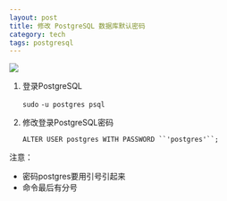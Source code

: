 ```yaml
---
layout: post
title: 修改 PostgreSQL 数据库默认密码
category: tech
tags: postgresql
---
```

![](https://cdn.kelu.org/blog/tags/postgresql.jpg)

1. 登录PostgreSQL

	`sudo` `-u postgres psql`


1. 修改登录PostgreSQL密码

	`ALTER USER postgres WITH PASSWORD ``'postgres'``;`

注意：

*   密码postgres要用引号引起来
*   命令最后有分号
